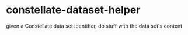 # constellate-dataset-helper
given a Constellate data set identifier, do stuff with the data set's content
